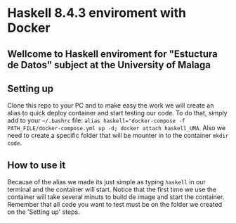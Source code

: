 # Haskell 8.4.3 enviroment with Docker

## Wellcome to Haskell enviroment for "Estuctura de Datos" subject at the University of Malaga

## Setting up

Clone this repo to your PC and to make easy the work we will create an alias to quick deploy container and start testing our code. To do that, simply add to your `~/.bashrc` file: `alias haskell="docker-compose -f PATH_FILE/docker-compose.yml up -d; docker attach haskell_UMA`.
Also we need to create a specific folder that will be mounter in to the container `mkdir code`.

## How to use it

Because of the alias we made its just simple as typing `haskell` in our terminal and the container will start. Notice that the first time we use the container will take several minuts to build de image and start the container. Remember that all code you want to test must be on the folder we created on the 'Setting up' steps.